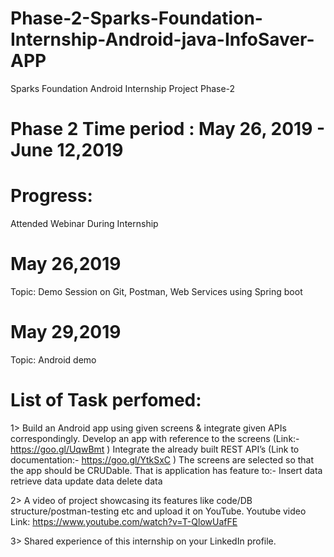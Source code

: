 # Phase-2-Sparks-Foundation-Internship-Android-java-InfoSaver-APP
Sparks Foundation Android Internship Project Phase-2

# Phase 2 Time period : May 26, 2019 - June 12,2019

# Progress:
Attended Webinar During Internship

# May 26,2019
Topic: Demo Session on Git, Postman, Web Services using Spring boot

# May 29,2019
Topic: Android demo 

# List of Task perfomed:
1>
	Build an Android app using given screens & integrate given APIs correspondingly.
	Develop an app with reference to the screens (Link:- https://goo.gl/UqwBmt )
	Integrate the already built REST API’s (Link to documentation:-  https://goo.gl/YtkSxC  )
	The screens are selected so that the app should be CRUDable.
	That is application has feature to:-
		Insert data
		retrieve data
		update data
		delete data

2>
	A video of  project showcasing its features like code/DB structure/postman-testing etc and upload it on YouTube.
	Youtube video Link: https://www.youtube.com/watch?v=T-QlowUafFE

3>
	Shared  experience of this internship on your LinkedIn profile.

